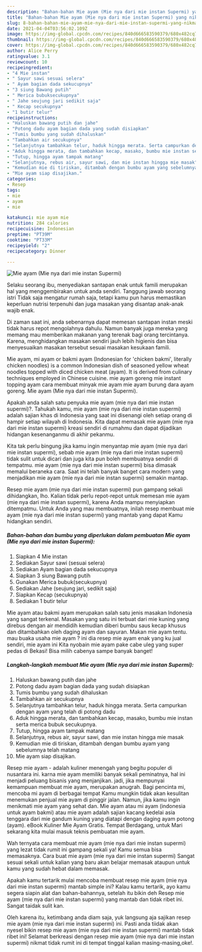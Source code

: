 ```yaml
---
description: "Bahan-bahan Mie ayam (Mie nya dari mie instan Supermi) yang nikmat dan Mudah Dibuat"
title: "Bahan-bahan Mie ayam (Mie nya dari mie instan Supermi) yang nikmat dan Mudah Dibuat"
slug: 8-bahan-bahan-mie-ayam-mie-nya-dari-mie-instan-supermi-yang-nikmat-dan-mudah-dibuat
date: 2021-04-04T03:56:02.109Z
image: https://img-global.cpcdn.com/recipes/840d666583590379/680x482cq70/mie-ayam-mie-nya-dari-mie-instan-supermi-foto-resep-utama.jpg
thumbnail: https://img-global.cpcdn.com/recipes/840d666583590379/680x482cq70/mie-ayam-mie-nya-dari-mie-instan-supermi-foto-resep-utama.jpg
cover: https://img-global.cpcdn.com/recipes/840d666583590379/680x482cq70/mie-ayam-mie-nya-dari-mie-instan-supermi-foto-resep-utama.jpg
author: Alice Perry
ratingvalue: 3.1
reviewcount: 10
recipeingredient:
- "4 Mie instan"
- " Sayur sawi sesuai selera"
- " Ayam bagian dada sekucupnya"
- "3 siung Bawang putih"
- " Merica bubuksecukupnya"
- " Jahe seujung jari sedikit saja"
- " Kecap secukupnya"
- "1 butir telur"
recipeinstructions:
- "Haluskan bawang putih dan jahe"
- "Potong dadu ayam bagian dada yang sudah disiapkan"
- "Tumis bumbu yang sudah dihaluskan"
- "Tambahkan air secukupnya"
- "Selanjutnya tambahkan telur, haduk hingga merata. Serta campurkan dengan ayam yang telah di potong dadu"
- "Aduk hingga merata, dan tambahkan kecap, masako, bumbu mie instan serta merica bubuk secukupnya."
- "Tutup, hingga ayam tampak matang"
- "Selanjutnya, rebus air, sayur sawi, dan mie instan hingga mie masak"
- "Kemudian mie di tiriskan, ditambah dengan bumbu ayam yang sebelumnya telah matang"
- "Mie ayam siap disajikan."
categories:
- Resep
tags:
- mie
- ayam
- mie

katakunci: mie ayam mie 
nutrition: 284 calories
recipecuisine: Indonesian
preptime: "PT39M"
cooktime: "PT33M"
recipeyield: "2"
recipecategory: Dinner

---
```



![Mie ayam (Mie nya dari mie instan Supermi)](https://img-global.cpcdn.com/recipes/840d666583590379/680x482cq70/mie-ayam-mie-nya-dari-mie-instan-supermi-foto-resep-utama.jpg)

Selaku seorang ibu, menyediakan santapan enak untuk famili merupakan hal yang menggembirakan untuk anda sendiri. Tanggung jawab seorang istri Tidak saja mengatur rumah saja, tetapi kamu pun harus memastikan keperluan nutrisi terpenuhi dan juga masakan yang disantap anak-anak wajib enak.

Di zaman  saat ini, anda sebenarnya dapat memesan santapan instan meski tidak harus repot mengolahnya dahulu. Namun banyak juga mereka yang memang mau memberikan makanan yang terenak bagi orang tercintanya. Karena, menghidangkan masakan sendiri jauh lebih higienis dan bisa menyesuaikan masakan tersebut sesuai masakan kesukaan famili. 

Mie ayam, mi ayam or bakmi ayam (Indonesian for &#39;chicken bakmi&#39;, literally chicken noodles) is a common Indonesian dish of seasoned yellow wheat noodles topped with diced chicken meat (ayam). It is derived from culinary techniques employed in Chinese cuisine. mie ayam goreng mie instant topping ayam cara membuat minyak mie ayam mie ayam burung dara ayam goreng. Mie ayam (Mie nya dari mie instan Supermi).

Apakah anda salah satu penyuka mie ayam (mie nya dari mie instan supermi)?. Tahukah kamu, mie ayam (mie nya dari mie instan supermi) adalah sajian khas di Indonesia yang saat ini disenangi oleh setiap orang di hampir setiap wilayah di Indonesia. Kita dapat memasak mie ayam (mie nya dari mie instan supermi) kreasi sendiri di rumahmu dan dapat dijadikan hidangan kesenanganmu di akhir pekanmu.

Kita tak perlu bingung jika kamu ingin menyantap mie ayam (mie nya dari mie instan supermi), sebab mie ayam (mie nya dari mie instan supermi) tidak sulit untuk dicari dan juga kita pun boleh membuatnya sendiri di tempatmu. mie ayam (mie nya dari mie instan supermi) bisa dimasak memalui beraneka cara. Saat ini telah banyak banget cara modern yang menjadikan mie ayam (mie nya dari mie instan supermi) semakin mantap.

Resep mie ayam (mie nya dari mie instan supermi) pun gampang sekali dihidangkan, lho. Kalian tidak perlu repot-repot untuk memesan mie ayam (mie nya dari mie instan supermi), karena Anda mampu menyiapkan ditempatmu. Untuk Anda yang mau membuatnya, inilah resep membuat mie ayam (mie nya dari mie instan supermi) yang mantab yang dapat Kamu hidangkan sendiri.

<!--inarticleads1-->

##### Bahan-bahan dan bumbu yang diperlukan dalam pembuatan Mie ayam (Mie nya dari mie instan Supermi):

1. Siapkan 4 Mie instan
1. Sediakan  Sayur sawi (sesuai selera)
1. Sediakan  Ayam bagian dada sekucupnya
1. Siapkan 3 siung Bawang putih
1. Gunakan  Merica bubuk(secukupnya)
1. Sediakan  Jahe (seujung jari, sedikit saja)
1. Siapkan  Kecap (secukupnya)
1. Sediakan 1 butir telur


Mie ayam atau bakmi ayam merupakan salah satu jenis masakan Indonesia yang sangat terkenal. Masakan yang satu ini terbuat dari mie kuning yang direbus dengan air mendidih kemudian diberi bumbu saus kecap khusus dan ditambahkan oleh daging ayam dan sayuran. Makan mie ayam tentu. mau buaka usaha mie ayam ? ini dia resep mie ayam enak yang ku jual sendiri, mie ayam ini Kita nyobain mie ayam pake cabe uleg yang super pedas di Bekasi! Bisa milih cabenya sampe banyak banget! 

<!--inarticleads2-->

##### Langkah-langkah membuat Mie ayam (Mie nya dari mie instan Supermi):

1. Haluskan bawang putih dan jahe
1. Potong dadu ayam bagian dada yang sudah disiapkan
1. Tumis bumbu yang sudah dihaluskan
1. Tambahkan air secukupnya
1. Selanjutnya tambahkan telur, haduk hingga merata. Serta campurkan dengan ayam yang telah di potong dadu
1. Aduk hingga merata, dan tambahkan kecap, masako, bumbu mie instan serta merica bubuk secukupnya.
1. Tutup, hingga ayam tampak matang
1. Selanjutnya, rebus air, sayur sawi, dan mie instan hingga mie masak
1. Kemudian mie di tiriskan, ditambah dengan bumbu ayam yang sebelumnya telah matang
1. Mie ayam siap disajikan.


Resep mie ayam - adalah kuliner menengah yang begitu populer di nusantara ini. karna mie ayam memiliki banyak sekali peminatnya, hal ini menjadi peluang bisanis yang menjanjikan. jadi, jika mempunyai kemampuan membuat mie ayam, merupakan anugrah. Bagi pencinta mi, mencoba mi ayam di berbagai tempat Kamu mungkin tidak akan kesulitan menemukan penjual mie ayam di pinggir jalan. Namun, jika kamu ingin menikmati mie ayam yang sehat dan. Mie ayam atau mi ayam (indonesia untuk ayam bakmi) atau mie ayam adalah sajian kacang kedelai asia tenggara dari mie gandum kuning yang diatapi dengan daging ayam potong (ayam). eBook Kuliner Mie Ayam Gratis. Tempat Berdagang, untuk Mari sekarang kita mulai masuk teknis pembuatan mie ayam. 

Wah ternyata cara membuat mie ayam (mie nya dari mie instan supermi) yang lezat tidak rumit ini gampang sekali ya! Kamu semua bisa memasaknya. Cara buat mie ayam (mie nya dari mie instan supermi) Sangat sesuai sekali untuk kalian yang baru akan belajar memasak ataupun untuk kamu yang sudah hebat dalam memasak.

Apakah kamu tertarik mulai mencoba membuat resep mie ayam (mie nya dari mie instan supermi) mantab simple ini? Kalau kamu tertarik, ayo kamu segera siapin alat dan bahan-bahannya, setelah itu bikin deh Resep mie ayam (mie nya dari mie instan supermi) yang mantab dan tidak ribet ini. Sangat taidak sulit kan. 

Oleh karena itu, ketimbang anda diam saja, yuk langsung aja sajikan resep mie ayam (mie nya dari mie instan supermi) ini. Pasti anda tiidak akan nyesel bikin resep mie ayam (mie nya dari mie instan supermi) mantab tidak ribet ini! Selamat berkreasi dengan resep mie ayam (mie nya dari mie instan supermi) nikmat tidak rumit ini di tempat tinggal kalian masing-masing,oke!.

